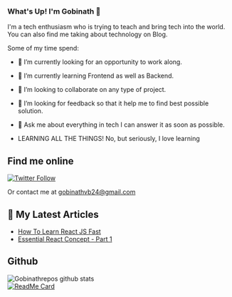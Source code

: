 ### What's Up! I'm Gobinath 👋
I'm a tech enthusiasm who is trying to teach and bring tech into the world. You can also find me taking about technology on Blog.

Some of my time spend:

- 🔭 I’m currently looking for an opportunity to work along.
- 🌱 I’m currently learning Frontend as well as Backend.
- 👯 I’m looking to collaborate on any type of project.
- 🤔 I’m looking for feedback so that it help me to find best possible solution.
- 💬 Ask me about everything in tech I can answer it as soon as possible.

- LEARNING ALL THE THINGS! No, but seriously, I love learning

## Find me online

[![Twitter Follow](https://img.shields.io/twitter/follow/Gobinath_VB?color=1DA1F2&logo=twitter&style=for-the-badge)](https://twitter.com/Gobinath_VB)


Or contact me at gobinathvb24@gmail.com

## 📕 My Latest Articles
<!-- ARTICLES:START -->
- [How To Learn React JS Fast](https://dev.to/gobinath/3-way-to-learn-fast-1nk7)
- [Essential React Concept - Part 1](https://dev.to/gobinath/learn-react-the-fast-way-328l)
<!-- ARTICLES:END -->

## Github
![Gobinathrepos github stats](https://github-readme-stats-775kz1aki.vercel.app/api?username=gobinathrepos&count_private=true&show_icons=true&theme=buefy)
</br>
[![ReadMe Card](https://github-readme-stats-775kz1aki.vercel.app/api/pin/?username=gobinathrepos&repo=chatup)](https://github.com/Gobinathrepos/chatup)


[website]: https://gobinath-varatharajan.vercel.app/
[twitter]: https://twitter.com/Gobinath_VB
[patreon]: https://www.patreon.com/gobinathrepos
[github]: https://github.com/gobinathrepos

